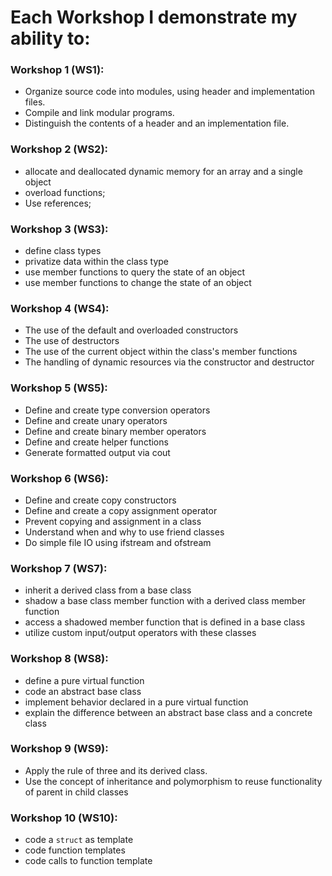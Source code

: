 # Each Workshop I demonstrate my ability to:
### Workshop 1 (WS1):
- Organize source code into modules, using header and implementation files.
- Compile and link modular programs.
- Distinguish the contents of a header and an implementation file.

### Workshop 2 (WS2):
-  allocate and deallocated dynamic memory for an array and a single object
-  overload functions;
-  Use references;

### Workshop 3 (WS3):
- define class types
- privatize data within the class type
- use member functions to query the state of an object
- use member functions to change the state of an object

### Workshop 4 (WS4):
- The use of the default and overloaded constructors
- The use of destructors
- The use of the current object within the class's member functions
- The handling of dynamic resources via the constructor and destructor

### Workshop 5 (WS5):
- Define and create type conversion operators
- Define and create unary operators
- Define and create binary member operators
- Define and create helper functions
- Generate formatted output via cout

### Workshop 6 (WS6):
- Define and create copy constructors
- Define and create a copy assignment operator
- Prevent copying and assignment in a class
- Understand when and why to use friend classes  
- Do simple file IO using ifstream and ofstream

### Workshop 7 (WS7):
- inherit a derived class from a base class
- shadow a base class member function with a derived class member function
- access a shadowed member function that is defined in a base class
- utilize custom input/output operators with these classes

### Workshop 8 (WS8):
- define a pure virtual function
- code an abstract base class
- implement behavior declared in a pure virtual function
- explain the difference between an abstract base class and a concrete class

### Workshop 9 (WS9):
- Apply the rule of three and its derived class.
- Use the concept of inheritance and polymorphism to reuse functionality of parent in child classes

### Workshop 10 (WS10):
- code a `struct` as template
- code function templates
- code calls to function template

